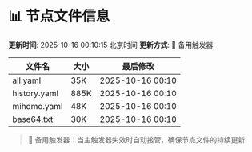 # 📊 节点文件信息

**更新时间**: 2025-10-16 00:10:15 北京时间
**更新方式**: 🔄 备用触发器

| 文件名 | 大小 | 最后修改 |
|--------|------|----------|
| all.yaml | 35K | 2025-10-16 00:10 |
| history.yaml | 885K | 2025-10-16 00:10 |
| mihomo.yaml | 48K | 2025-10-16 00:10 |
| base64.txt | 30K | 2025-10-16 00:10 |

> 🔄 备用触发器：当主触发器失效时自动接管，确保节点文件的持续更新
